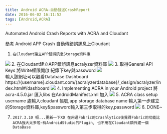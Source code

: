```yaml
---
title: Android ACRA-自動發送CrashReport
date: 2016-06-02 16:11:52
tags: [Android,ACRA]
---
```

Automated Android Crash Reports with ACRA and Cloudant

<!-- more -->

[參考](http://www.toptal.com/android/automated-android-crash-reports-with-acra-and-cloudant)
Android APP Crash 自動傳錯誤訊息上Cloudant

1.     在Cloudant建立APP錯誤訊息Storage資料庫 
![](/images/android-acra/Image1.png)
2.     在Cloudant建立APP錯誤訊息acralyzer資料庫 
![](/images/android-acra/Image2.png)
3.     取得Ganeral API Keys 將Write權限開啟 紀錄下key與password 
![](/images/android-acra/Image3.png)	
		輸入該網址可以觀看Database Dashboard
		https://{username}.cloudant.com/{acralyzerdatabase}/_design/acralyzer/index.html#/dashboard 
![](/images/android-acra/Image4.png)
4.     Implementing ACRA in your Android project
		將acra-4.5.0.jar 匯入libs
		在AndroidManifest.xml 加入
		![](/images/android-acra/Image5.png)
5.     ACRA class setup
username 處輸入cloudant 帳號,app storage database name 輸入第一步建立的Storage資料庫,key&password輸入第三步取得的key,password
![](/images/android-acra/Image6.png)
6.     DONE~

7.     2017.3.10 呃...更新一下XD 在用過Fabric的Crashlytics後覺得Fabric的功能比ACRA強大太多啦~有AndroidStudio的Plugin, 也不用在Cloudant額外建一個DataBase